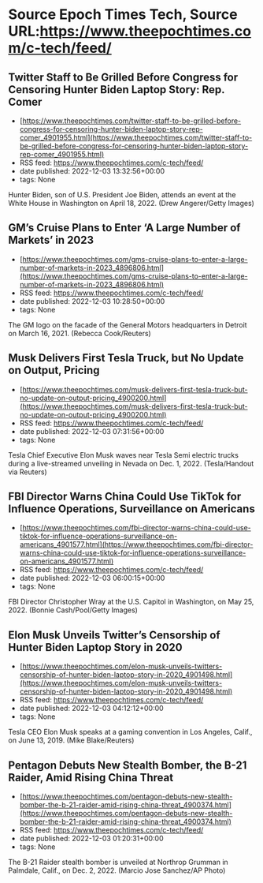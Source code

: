 # Source Epoch Times Tech, Source URL:https://www.theepochtimes.com/c-tech/feed/

## Twitter Staff to Be Grilled Before Congress for Censoring Hunter Biden Laptop Story: Rep. Comer
 - [https://www.theepochtimes.com/twitter-staff-to-be-grilled-before-congress-for-censoring-hunter-biden-laptop-story-rep-comer_4901955.html](https://www.theepochtimes.com/twitter-staff-to-be-grilled-before-congress-for-censoring-hunter-biden-laptop-story-rep-comer_4901955.html)
 - RSS feed: https://www.theepochtimes.com/c-tech/feed/
 - date published: 2022-12-03 13:32:56+00:00
 - tags: None

Hunter Biden, son of U.S. President Joe Biden, attends an event at the White House in Washington on April 18, 2022. (Drew Angerer/Getty Images)

## GM’s Cruise Plans to Enter ‘A Large Number of Markets’ in 2023
 - [https://www.theepochtimes.com/gms-cruise-plans-to-enter-a-large-number-of-markets-in-2023_4896806.html](https://www.theepochtimes.com/gms-cruise-plans-to-enter-a-large-number-of-markets-in-2023_4896806.html)
 - RSS feed: https://www.theepochtimes.com/c-tech/feed/
 - date published: 2022-12-03 10:28:50+00:00
 - tags: None

The GM logo on the facade of the General Motors headquarters in Detroit on March 16, 2021. (Rebecca Cook/Reuters)

## Musk Delivers First Tesla Truck, but No Update on Output, Pricing
 - [https://www.theepochtimes.com/musk-delivers-first-tesla-truck-but-no-update-on-output-pricing_4900200.html](https://www.theepochtimes.com/musk-delivers-first-tesla-truck-but-no-update-on-output-pricing_4900200.html)
 - RSS feed: https://www.theepochtimes.com/c-tech/feed/
 - date published: 2022-12-03 07:31:56+00:00
 - tags: None

Tesla Chief Executive Elon Musk waves near Tesla Semi electric trucks during a live-streamed unveiling in Nevada on Dec. 1, 2022. (Tesla/Handout via Reuters)

## FBI Director Warns China Could Use TikTok for Influence Operations, Surveillance on Americans
 - [https://www.theepochtimes.com/fbi-director-warns-china-could-use-tiktok-for-influence-operations-surveillance-on-americans_4901577.html](https://www.theepochtimes.com/fbi-director-warns-china-could-use-tiktok-for-influence-operations-surveillance-on-americans_4901577.html)
 - RSS feed: https://www.theepochtimes.com/c-tech/feed/
 - date published: 2022-12-03 06:00:15+00:00
 - tags: None

FBI Director Christopher Wray at the U.S. Capitol in Washington, on May 25, 2022. (Bonnie Cash/Pool/Getty Images)

## Elon Musk Unveils Twitter’s Censorship of Hunter Biden Laptop Story in 2020
 - [https://www.theepochtimes.com/elon-musk-unveils-twitters-censorship-of-hunter-biden-laptop-story-in-2020_4901498.html](https://www.theepochtimes.com/elon-musk-unveils-twitters-censorship-of-hunter-biden-laptop-story-in-2020_4901498.html)
 - RSS feed: https://www.theepochtimes.com/c-tech/feed/
 - date published: 2022-12-03 04:12:12+00:00
 - tags: None

Tesla CEO Elon Musk speaks at a gaming convention in Los Angeles, Calif., on June 13, 2019. (Mike Blake/Reuters)

## Pentagon Debuts New Stealth Bomber, the B-21 Raider, Amid Rising China Threat
 - [https://www.theepochtimes.com/pentagon-debuts-new-stealth-bomber-the-b-21-raider-amid-rising-china-threat_4900374.html](https://www.theepochtimes.com/pentagon-debuts-new-stealth-bomber-the-b-21-raider-amid-rising-china-threat_4900374.html)
 - RSS feed: https://www.theepochtimes.com/c-tech/feed/
 - date published: 2022-12-03 01:20:31+00:00
 - tags: None

The B-21 Raider stealth bomber is unveiled at Northrop Grumman in Palmdale, Calif., on Dec. 2, 2022. (Marcio Jose Sanchez/AP Photo)
